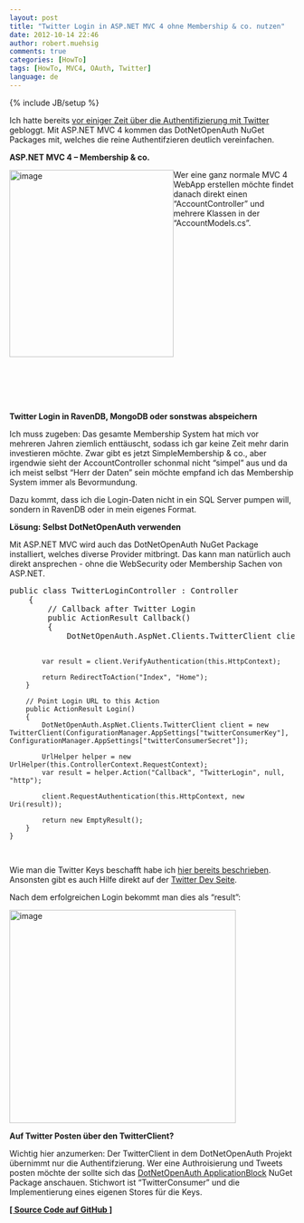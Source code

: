 ```yaml
---
layout: post
title: "Twitter Login in ASP.NET MVC 4 ohne Membership & co. nutzen"
date: 2012-10-14 22:46
author: robert.muehsig
comments: true
categories: [HowTo]
tags: [HowTo, MVC4, OAuth, Twitter]
language: de
---
```

{% include JB/setup %}
<p>Ich hatte bereits <a href="{{BASE_PATH}}/2012/04/02/sign-in-with-twitter-fr-die-eigene-asp-net-webapp/">vor einiger Zeit über die Authentifizierung mit Twitter</a> gebloggt. Mit ASP.NET MVC 4 kommen das DotNetOpenAuth NuGet Packages mit, welches die reine Authentifzieren deutlich vereinfachen.</p> <p><strong>ASP.NET MVC 4 – Membership &amp; co.</strong></p> <p><a href="{{BASE_PATH}}/assets/wp-images-de/image1612.png"><img title="image" style="border-left-width: 0px; border-right-width: 0px; border-bottom-width: 0px; margin: 0px; display: inline; border-top-width: 0px" border="0" alt="image" align="left" src="{{BASE_PATH}}/assets/wp-images-de/image_thumb771.png" width="290" height="330"></a> </p> <p>Wer eine ganz normale MVC 4 WebApp erstellen möchte findet danach direkt einen “AccountController” und mehrere Klassen in der “AccountModels.cs”.</p> <p>&nbsp;</p> <p>&nbsp;</p> <p>&nbsp;</p> <p>&nbsp;</p> <p>&nbsp;</p> <p>&nbsp;</p> <p>&nbsp;</p> <p>&nbsp;</p> <p>&nbsp;</p> <p>&nbsp;</p> <p><strong>Twitter Login in RavenDB, MongoDB oder sonstwas abspeichern</strong></p> <p>Ich muss zugeben: Das gesamte Membership System hat mich vor mehreren Jahren ziemlich enttäuscht, sodass ich gar keine Zeit mehr darin investieren möchte. Zwar gibt es jetzt SimpleMembership &amp; co., aber irgendwie sieht der AccountController schonmal nicht “simpel” aus und da ich meist selbst “Herr der Daten” sein möchte empfand ich das Membership System immer als Bevormundung.</p> <p>Dazu kommt, dass ich die Login-Daten nicht in ein SQL Server pumpen will, sondern in RavenDB oder in mein eigenes Format.</p> <p><strong>Lösung: Selbst DotNetOpenAuth verwenden</strong></p> <p>Mit ASP.NET MVC wird auch das DotNetOpenAuth NuGet Package installiert, welches diverse Provider mitbringt. Das kann man natürlich auch direkt ansprechen - ohne die WebSecurity oder Membership Sachen von ASP.NET.</p><pre>public class TwitterLoginController : Controller
    {
        // Callback after Twitter Login
        public ActionResult Callback()
        {
            DotNetOpenAuth.AspNet.Clients.TwitterClient client = new TwitterClient(ConfigurationManager.AppSettings["twitterConsumerKey"], ConfigurationManager.AppSettings["twitterConsumerSecret"]);

            var result = client.VerifyAuthentication(this.HttpContext);

            return RedirectToAction("Index", "Home");
        }

        // Point Login URL to this Action
        public ActionResult Login()
        {
            DotNetOpenAuth.AspNet.Clients.TwitterClient client = new TwitterClient(ConfigurationManager.AppSettings["twitterConsumerKey"], ConfigurationManager.AppSettings["twitterConsumerSecret"]);

            UrlHelper helper = new UrlHelper(this.ControllerContext.RequestContext);
            var result = helper.Action("Callback", "TwitterLogin", null, "http");

            client.RequestAuthentication(this.HttpContext, new Uri(result));

            return new EmptyResult();
        }
    }
</pre>
<p>Wie man die Twitter Keys beschafft habe ich <a href="{{BASE_PATH}}/2012/04/02/sign-in-with-twitter-fr-die-eigene-asp-net-webapp/">hier bereits beschrieben</a>. Ansonsten gibt es auch Hilfe direkt auf der <a href="https://dev.twitter.com/">Twitter Dev Seite</a>.</p>
<p>Nach dem erfolgreichen Login bekommt man dies als “result”:</p>
<p><a href="{{BASE_PATH}}/assets/wp-images-de/image1613.png"><img title="image" style="border-top: 0px; border-right: 0px; border-bottom: 0px; border-left: 0px; display: inline" border="0" alt="image" src="{{BASE_PATH}}/assets/wp-images-de/image_thumb772.png" width="400" height="376"></a> </p>
<p><strong>Auf Twitter Posten über den TwitterClient?</strong></p>
<p>Wichtig hier anzumerken: Der TwitterClient in dem DotNetOpenAuth Projekt übernimmt nur die Authentifzierung. Wer eine Authroisierung und Tweets posten möchte der sollte sich das <a href="http://nuget.org/packages/DotNetOpenAuth.ApplicationBlock">DotNetOpenAuth ApplicationBlock</a> NuGet Package anschauen. Stichwort ist “TwitterConsumer” und die Implementierung eines eigenen Stores für die Keys.</p>
<p></p>
<p><a href="https://github.com/Code-Inside/Samples/tree/master/2012/SimpleTwitterOAuth"><strong>[ Source Code auf GitHub ]</strong></a></p>
